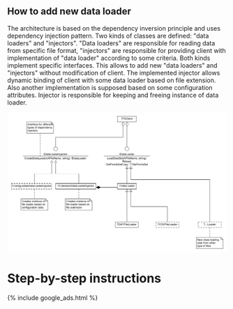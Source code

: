 ## How to add new data loader

The architecture is based on the dependency inversion principle and uses dependency injection pattern. Two kinds of classes are defined: "data loaders" and "injectors". "Data loaders" are responsible for reading data from specific file format, "injectors" are responsible for providing client with implementation of "data loader" according to some criteria. Both kinds implement specific interfaces. This allows to add new "data loaders" and "injectors" without modification of client. The implemented injector allows dynamic binding of client with some data loader based on file extension. Also another implementation is supposed based on some configuration attributes. Injector is responsible for keeping and freeing instance of data loader.

![Diagram](assets/images/ExtendingDataLoaders.png)

# Step-by-step instructions

{% include google_ads.html %}
